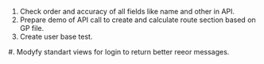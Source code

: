 1. Check order and accuracy of all fields like name and other in API.
2. Prepare demo of API call to create and calculate route section based on GP file.
4. Create user base test.


#. Modyfy standart views for login to return better reeor messages.